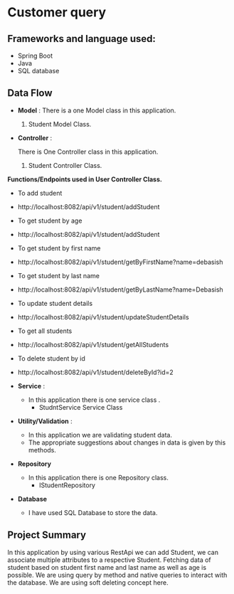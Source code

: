 # Customer query
## Frameworks and language used:
-  Spring Boot
-  Java
-  SQL database
## Data Flow


* **Model** :
  There is a one Model class in this application.
    1. Student Model Class.


* **Controller** :

  There is One Controller class in this application.

    1. Student Controller Class.



**Functions/Endpoints used in User Controller Class.**
- To add student
- http://localhost:8082/api/v1/student/addStudent


- To get student by age
- http://localhost:8082/api/v1/student/addStudent


- To get student by first name
- http://localhost:8082/api/v1/student/getByFirstName?name=debasish


- To get student by last name
- http://localhost:8082/api/v1/student/getByLastName?name=Debasish


- To update student details
- http://localhost:8082/api/v1/student/updateStudentDetails


- To get all students
- http://localhost:8082/api/v1/student/getAllStudents


- To delete student by id
- http://localhost:8082/api/v1/student/deleteById?id=2


* **Service** :

    * In this application there is one service class .
        * StudntService Service Class
       


* **Utility/Validation** :
    * In this application we are validating student data.
    * The appropriate suggestions about changes in data is given by this methods.
       

* **Repository**

    * In this application there is one Repository class.
        * IStudentRepository
    

* **Database**

    * I have used SQL Database to store the data.

## Project Summary

In this application by using various RestApi we can add Student, we can associate multiple
attributes to a respective Student.
Fetching data of student based on student first name and last name as well as age is possible.
We are using query by method and native queries to interact with the database.
We are using soft deleting concept here.





  













  